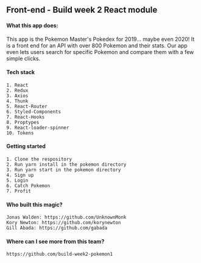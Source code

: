 ## Front-end - Build week 2 React module


#### What this app does:

This app is the Pokemon Master's Pokedex for 2019... maybe even 2020! It is a front end for an API with over 800 Pokemon and their stats. Our app even lets users search for specific Pokemon and compare them with a few simple clicks.


#### Tech stack
	1. React
	2. Redux
	3. Axios
	4. Thunk
	5. React-Router
	6. Styled-Components
	7. React-Hooks
	8. Proptypes
	9. React-loader-spinner
	10. Tokens

#### Getting started

	1. Clone the respository
	2. Run yarn install in the pokemon directory
	3. Run yarn start in the pokemon directory
	4. Sign up
	5. Login
	6. Catch Pokemon
	7. Profit

#### Who built this magic?
	Jonas Walden: https://github.com/UnknownMonk
	Kory Newton: https://github.com/korynewton
	Gill Abada: https://github.com/gabada

#### Where can I see more from this team?
	https://github.com/build-week2-pokemon1
